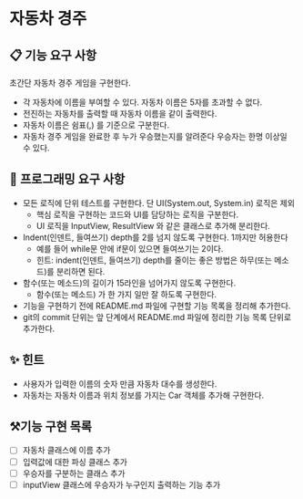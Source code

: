 # 자동차 경주

## 📋 기능 요구 사항

초간단 자동차 경주 게임을 구현한다.

- 각 자동차에 이름을 부여할 수 있다. 자동차 이름은 5자를 초과할 수 없다.
- 전진하는 자동차를 출력할 때 자동차 이름을 같이 출력한다.
- 자동차 이름은 쉼표(,) 를 기준으로 구분한다.
- 자동차 경주 게임을 완료한 후 누가 우승했는지를 알려준다 우승자는 한명 이상일 수 있다.

## 🚀 프로그래밍 요구 사항

- 모든 로직에 단위 테스트를 구현한다. 단 UI(System.out, System.in) 로직은 제외
  - 핵심 로직을 구현하는 코드와 UI를 담당하는 로직을 구분한다.
  - UI 로직을 InputView, ResultView 와 같은 클래스로 추가해 분리한다.
- Indent(인덴트, 들여쓰기) depth를 2를 넘지 않도록 구현한다. 1까지만 허용한다
  - 예를 들어 while문 안에 if문이 있으면 들여쓰기는 2이다.
  - 힌트: indent(인덴트, 들여쓰기) depth를 줄이는 좋은 방법은 하무(또는 메소드)를 분리하면 된다.
- 함수(또는 메소드)의 길이가 15라인을 넘어가지 않도록 구현한다.
  - 함수(또는 메소드) 가 한 가지 일만 잘 하도록 구현한다.
- 기능을 구현하기 전에 README.md 파일에 구현할 기능 목록을 정리해 추가한다.
- git의 commit 단위는 앞 단계에서 README.md 파일에 정리한 기능 목록 단위로 추가한다.

## ✨ 힌트

- 사용자가 입력한 이름의 숫자 만큼 자동차 대수를 생성한다.
- 자동차는 자동차 이름과 위치 정보를 가지는 Car 객체를 추가해 구현한다.


## ⚒️기능 구현 목록

- [ ] 자동차 클래스에 이름 추가
- [ ] 입력값에 대한 파싱 클래스 추가
- [ ] 우승자를 구분하는 클래스 추가
- [ ] inputView 클래스에 우승자가 누구인지 출력하는 기능 추가
